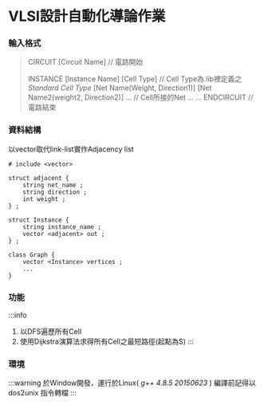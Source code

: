 # VLSI設計自動化導論作業

### 輸入格式

> CIRCUIT [Circuit Name] // 電路開始
> 
> INSTANCE [Instance Name] [Cell Type] // Cell Type為.lib裡定義之*Standard Cell Type*
> [Net Name(Weight, Direction1)] [Net Name2(weight2, Direction2)] … // Cell所接的Net
> …
> …
> ENDCIRCUIT // 電路結束


### 資料結構

以vector取代link-list實作Adjacency list
```c++=
# include <vector>

struct adjacent {
    string net_name ;
    string direction ;
    int weight ;
} ;

struct Instance {
    string instance_name ;
    vector <adjacent> out ;
} ;

class Graph {
    vector <Instance> vertices ;
    ...
}
```

### 功能
:::info
1. 以DFS遍歷所有Cell
2. 使用Dijkstra演算法求得所有Cell之最短路徑(起點為S)
:::

### 環境
:::warning
於Window開發，運行於Linux( *g++ 4.8.5 20150623* )
編譯前記得以 dos2unix 指令轉檔
:::
